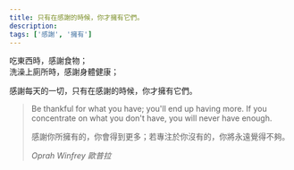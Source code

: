 ```yaml
---
title: 只有在感謝的時候，你才擁有它們。
description: 
tags: ['感謝', '擁有']
---
```

吃東西時，感謝食物；  
洗澡上廁所時，感謝身體健康；

感謝每天的一切，只有在感謝的時候，你才擁有它們。

<blockquote>
<p>Be thankful for what you have; you'll end up having more. If you concentrate on what you don't have, you will never have enough.</p>
<p>感謝你所擁有的，你會得到更多；若專注於你沒有的，你將永遠覺得不夠。</p>
<cite>Oprah Winfrey 歐普拉</cite>
</blockquote>